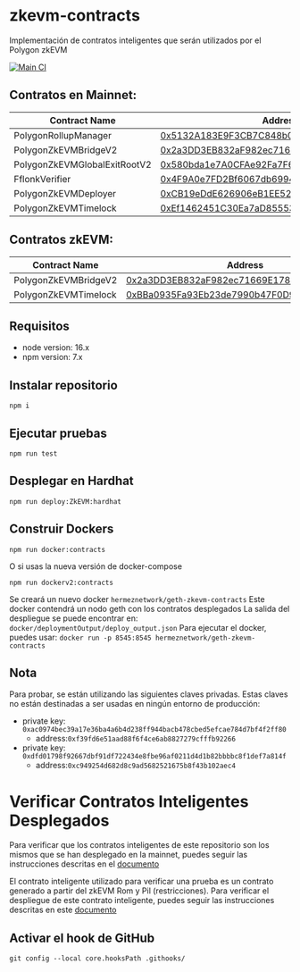 # zkevm-contracts

Implementación de contratos inteligentes que serán utilizados por el Polygon zkEVM

[![Main CI](https://github.com/0xPolygonHermez/zkevm-contracts/actions/workflows/main.yml/badge.svg)](https://github.com/0xPolygonHermez/zkevm-contracts/actions/workflows/main.yml)

## Contratos en Mainnet:

| Contract Name                | Address                                                                                                               |
| ---------------------------- | --------------------------------------------------------------------------------------------------------------------- |
| PolygonRollupManager         | [0x5132A183E9F3CB7C848b0AAC5Ae0c4f0491B7aB2](https://etherscan.io/address/0x5132A183E9F3CB7C848b0AAC5Ae0c4f0491B7aB2) |
| PolygonZkEVMBridgeV2         | [0x2a3DD3EB832aF982ec71669E178424b10Dca2EDe](https://etherscan.io/address/0x2a3DD3EB832aF982ec71669E178424b10Dca2EDe) |
| PolygonZkEVMGlobalExitRootV2 | [0x580bda1e7A0CFAe92Fa7F6c20A3794F169CE3CFb](https://etherscan.io/address/0x580bda1e7A0CFAe92Fa7F6c20A3794F169CE3CFb) |
| FflonkVerifier               | [0x4F9A0e7FD2Bf6067db6994CF12E4495Df938E6e9](https://etherscan.io/address/0x4F9A0e7FD2Bf6067db6994CF12E4495Df938E6e9) |
| PolygonZkEVMDeployer         | [0xCB19eDdE626906eB1EE52357a27F62dd519608C2](https://etherscan.io/address/0xCB19eDdE626906eB1EE52357a27F62dd519608C2) |
| PolygonZkEVMTimelock         | [0xEf1462451C30Ea7aD8555386226059Fe837CA4EF](https://etherscan.io/address/0xEf1462451C30Ea7aD8555386226059Fe837CA4EF) |

## Contratos zkEVM:

| Contract Name        | Address                                                                                                                        |
| -------------------- | ------------------------------------------------------------------------------------------------------------------------------ |
| PolygonZkEVMBridgeV2 | [0x2a3DD3EB832aF982ec71669E178424b10Dca2EDe](https://zkevm.polygonscan.com/address/0x2a3DD3EB832aF982ec71669E178424b10Dca2EDe) |
| PolygonZkEVMTimelock | [0xBBa0935Fa93Eb23de7990b47F0D96a8f75766d13](https://zkevm.polygonscan.com/address/0xBBa0935Fa93Eb23de7990b47F0D96a8f75766d13) |

## Requisitos

-   node version: 16.x
-   npm version: 7.x

## Instalar repositorio

```
npm i
```

## Ejecutar pruebas

```
npm run test
```

## Desplegar en Hardhat

```
npm run deploy:ZkEVM:hardhat
```

## Construir Dockers

```
npm run docker:contracts
```

O si usas la nueva versión de docker-compose

```
npm run dockerv2:contracts
```

Se creará un nuevo docker `hermeznetwork/geth-zkevm-contracts`
Este docker contendrá un nodo geth con los contratos desplegados
La salida del despliegue se puede encontrar en: `docker/deploymentOutput/deploy_output.json`
Para ejecutar el docker, puedes usar: `docker run -p 8545:8545 hermeznetwork/geth-zkevm-contracts`

## Nota

Para probar, se están utilizando las siguientes claves privadas. Estas claves no están destinadas a ser usadas en ningún entorno de producción:

-   private key: `0xac0974bec39a17e36ba4a6b4d238ff944bacb478cbed5efcae784d7bf4f2ff80`
    -   address:`0xf39fd6e51aad88f6f4ce6ab8827279cfffb92266`
-   private key: `0xdfd01798f92667dbf91df722434e8fbe96af0211d4d1b82bbbbc8f1def7a814f`
    -   address:`0xc949254d682d8c9ad5682521675b8f43b102aec4`

# Verificar Contratos Inteligentes Desplegados

Para verificar que los contratos inteligentes de este repositorio son los mismos que se han desplegado en la mainnet, puedes seguir las instrucciones descritas en el [documento](verifyMainnetDeployment/verifyDeployment.md)

El contrato inteligente utilizado para verificar una prueba es un contrato generado a partir del zkEVM Rom y Pil (restricciones). Para verificar el despliegue de este contrato inteligente, puedes seguir las instrucciones descritas en este [documento](verifyMainnetDeployment/verifyMainnetProofVerifier.md)

## Activar el hook de GitHub

```
git config --local core.hooksPath .githooks/
```
